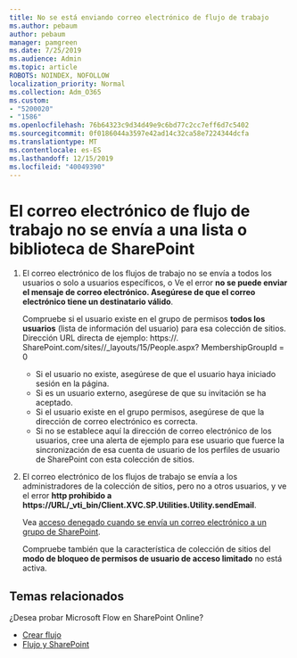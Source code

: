 ```yaml
---
title: No se está enviando correo electrónico de flujo de trabajo
ms.author: pebaum
author: pebaum
manager: pamgreen
ms.date: 7/25/2019
ms.audience: Admin
ms.topic: article
ROBOTS: NOINDEX, NOFOLLOW
localization_priority: Normal
ms.collection: Adm_O365
ms.custom:
- "5200020"
- "1586"
ms.openlocfilehash: 76b64323c9d34d49e9c6bd77c2cc7eff6d7c5402
ms.sourcegitcommit: 0f0186044a3597e42ad14c32ca58e7224344dcfa
ms.translationtype: MT
ms.contentlocale: es-ES
ms.lasthandoff: 12/15/2019
ms.locfileid: "40049390"
---
```

# <a name="workflow-email-is-not-being-sent-for-a-sharepoint-list-or-library"></a>El correo electrónico de flujo de trabajo no se envía a una lista o biblioteca de SharePoint

1. El correo electrónico de los flujos de trabajo no se envía a todos los usuarios o solo a usuarios específicos, o Ve el error **no se puede enviar el mensaje de correo electrónico. Asegúrese de que el correo electrónico tiene un destinatario válido**.

    Compruebe si el usuario existe en el grupo de permisos **todos los usuarios** (lista de información del usuario) para esa colección de sitios.  Dirección URL directa de ejemplo<tenant>: https://<sitename>. SharePoint.com/sites//_layouts/15/People.aspx? MembershipGroupId = 0

    - Si el usuario no existe, asegúrese de que el usuario haya iniciado sesión en la página. 
    - Si es un usuario externo, asegúrese de que su invitación se ha aceptado.
    - Si el usuario existe en el grupo permisos, asegúrese de que la dirección de correo electrónico es correcta.
    - Si no se establece aquí la dirección de correo electrónico de los usuarios, cree una alerta de ejemplo para ese usuario que fuerce la sincronización de esa cuenta de usuario de los perfiles de usuario de SharePoint con esta colección de sitios.
 
2. El correo electrónico de los flujos de trabajo se envía a los administradores de la colección de sitios, pero no a otros usuarios, y ve el error **http prohibido a <span>https:</span>//URL/_vti_bin/Client.XVC.SP.Utilities.Utility.sendEmail**.
 

    Vea [acceso denegado cuando se envía un correo electrónico a un grupo de SharePoint](https://docs.microsoft.com/sharepoint/support/sharing-and-permissions/access-denied-when-send-an-email-to-groups).

    Compruebe también que la característica de colección de sitios del **modo de bloqueo de permisos de usuario de acceso limitado** no está activa.


## <a name="related-topics"></a>Temas relacionados
¿Desea probar Microsoft Flow en SharePoint Online?
- [Crear flujo](https://support.office.com/article/Create-a-flow-for-a-list-or-library-in-SharePoint-Online-or-OneDrive-for-Business-a9c3e03b-0654-46af-a254-20252e580d01) 
- [Flujo y SharePoint](https://flow.microsoft.com/blog/sharepoint-and-flow/) 



